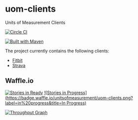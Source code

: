 uom-clients
===========

Units of Measurement Clients

[![Circle CI](https://circleci.com/gh/unitsofmeasurement/uom-clients.svg?style=svg)](https://circleci.com/gh/unitsofmeasurement/uom-clients) 

[![Built with Maven](http://maven.apache.org/images/logos/maven-feather.png)](http://maven.org/)

The project currently contains the following clients:
- [Fitbit](fitbit)
- [Strava](strava)

Waffle.io
------------
[![Stories in Ready](https://badge.waffle.io/unitsofmeasurement/uom-clients.png?label=ready&title=Ready)](https://waffle.io/unitsofmeasurement/uom-clients)
[![Stories in Progress](https://badge.waffle.io/unitsofmeasurement/uom-clients.png?label=in%20progress&title=In Progress)](https://waffle.io/unitsofmeasurement/uom-clients)

[![Throughput Graph](https://graphs.waffle.io/unitsofmeasurement/uom-clients/throughput.svg)](https://waffle.io/unitsofmeasurement/uom-clients/metrics)
